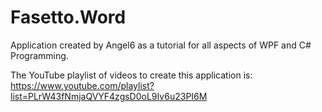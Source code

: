 # Fasetto.Word

Application created by Angel6 as a tutorial for all aspects of WPF and C# Programming.

The YouTube playlist of videos to create this application is: https://www.youtube.com/playlist?list=PLrW43fNmjaQVYF4zgsD0oL9Iv6u23PI6M

